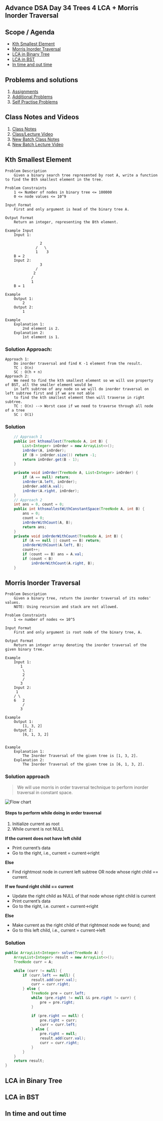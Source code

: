 ## Advance DSA Day 34 Trees 4 LCA + Morris Inorder Traversal

## Scope / Agenda
- [Kth Smallest Element](#kth-smallest-element)
- [Morris Inorder Traversal](#morris-inorder-traversal)
- [LCA in Binary Tree](#lca-in-binary-tree)
- [LCA in BST](#lca-in-bst)
- [In time and out time](#in-time-and-out-time)
 

## Problems and solutions

1. [Assignments](https://github.com/rajpiyush220/Algorithms/tree/master/problems/src/main/java/com/learning/scaler/advance/module3/tree4/assignment)
2. [Additional Problems](https://github.com/rajpiyush220/Algorithms/tree/master/problems/src/main/java/com/learning/scaler/advance/module3/tree4/additional)
3. [Self Practise Problems](https://github.com/rajpiyush220/Algorithms/blob/master/problems/src/main/java/com/learning/scaler/advance/module3/tree4/lecture)

## Class Notes and Videos

1. [Class Notes](https://github.com/rajpiyush220/Algorithms/blob/master/Notes/class_Notes/Advance%20DSA%20Notes/34.%20LCA%20and%20Moris%20InOrder%20Traversal.pdf)
2. [Class/Lecture Video](https://youtu.be/B-6XbM0cnYo)
3. [New Batch Class Notes](../../../new_batch_notes/LCA%20And%20Morris%20InOrder%20Traversal.pdf)
4. [New Batch Lecture Video](https://youtu.be/U6nUBUQxdzo)

## Kth Smallest Element
    Problem Description
        Given a binary search tree represented by root A, write a function to find the Bth smallest element in the tree.

    Problem Constraints
        1 <= Number of nodes in binary tree <= 100000
        0 <= node values <= 10^9

    Input Format
        First and only argument is head of the binary tree A.

    Output Format
        Return an integer, representing the Bth element.

    Example Input
        Input 1:

                    2
                  /   \
                  1    3
        B = 2
        Input 2:
                    3
                  /
                 2
                /
                1
        B = 1

    Example
        Output 1:
            2
        Output 2:
            1

    Example
        Explanation 1:
            2nd element is 2.
        Explanation 2:
            1st element is 1.
### Solution Approach:
    Approach 1:
        Do inorder traversal and find K -1 element from the result.
        TC : O(n)
        SC : O(h + n)
    Approach 2:
        We need to find the kth smallest element so we will use property of BST, all the smaller element would be 
        in left subtree of any node so we will do inorder traversal on left subtree first and if we are not able 
        to find the kth smallest element then will traverse in right subtree.
        TC : O(n) --> Worst case if we need to traverse through all node of a tree
        SC : O(1)

### Solution
```java
    // Approach 1
    public int kthsmallest(TreeNode A, int B) {
        List<Integer> inOrder = new ArrayList<>();
        inOrder(A, inOrder);
        if (B > inOrder.size()) return -1;
        return inOrder.get(B - 1);
    }

    private void inOrder(TreeNode A, List<Integer> inOrder) {
        if (A == null) return;
        inOrder(A.left, inOrder);
        inOrder.add(A.val);
        inOrder(A.right, inOrder);
    }
    // Approach 2
    int ans = 0, count = 0;
    public int kthsmallestWithConstantSpace(TreeNode A, int B) {
        ans = 0;
        count = 0;
        inOrderWithCount(A, B);
        return ans;
    }
    private void inOrderWithCount(TreeNode A, int B) {
        if (A == null || count == B) return;
        inOrderWithCount(A.left, B);
        count++;
        if (count == B) ans = A.val;
        if (count < B)
            inOrderWithCount(A.right, B);
    }
```
## Morris Inorder Traversal
    Problem Description
        Given a binary tree, return the inorder traversal of its nodes' values.
        NOTE: Using recursion and stack are not allowed.

    Problem Constraints
        1 <= number of nodes <= 10^5

    Input Format
        First and only argument is root node of the binary tree, A.

    Output Format
        Return an integer array denoting the inorder traversal of the given binary tree.

    Example
        Input 1:
           1
            \
            2
            /
           3
        Input 2:
         1
        / \
        6   2
            /
           3

    Example
        Output 1:
            [1, 3, 2]
        Output 2:
            [6, 1, 3, 2]


    Example
        Explanation 1:
            The Inorder Traversal of the given tree is [1, 3, 2].
        Explanation 2:
            The Inorder Traversal of the given tree is [6, 1, 3, 2].

### Solution approach
> We will use morris in order traversal technique to perform inorder traversal 
in constant space.

![Flow chart](../../../images/Morris_inorder_flow.jpg)

#### Steps to perform while doing in order traversal
1. Initialize current as root 
2. While current is not NULL

**If the current does not have left child**
* Print current’s data
* Go to the right, i.e., current = current->right

**Else**
* Find rightmost node in current left subtree OR
            node whose right child == current.

**If we found right child == current**
* Update the right child as NULL of that node whose right child is current
* Print current’s data
* Go to the right, i.e. current = current->right

**Else**
* Make current as the right child of that rightmost 
node we found; and 
* Go to this left child, i.e., current = current->left
### Solution
```java
public ArrayList<Integer> solve(TreeNode A) {
    ArrayList<Integer> result = new ArrayList<>();
    TreeNode curr = A;

    while (curr != null) {
        if (curr.left == null) {
            result.add(curr.val);
            curr = curr.right;
        } else {
            TreeNode pre = curr.left;
            while (pre.right != null && pre.right != curr) {
                pre = pre.right;
            }

            if (pre.right == null) {
                pre.right = curr;
                curr = curr.left;
            } else {
                pre.right = null;
                result.add(curr.val);
                curr = curr.right;
            }
        }
    }
    return result;
}
```
## LCA in Binary Tree
## LCA in BST
## In time and out time
